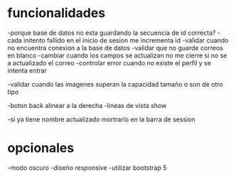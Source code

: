 # funcionalidades

-porque base de datos no esta guardando la secuencia de id correcta?
-cada initento fallido en el inicio de sesion me incrementa id 
-validar cuando no encuentra conexion a la base de datos
-validar que no guarde correos en blanco
-cambiar cuando los campos se actualizan no me cierre si no se a actualizado el correo
-controlar error cuando no existe el perfil y se intenta entrar

-validar cuando las imagenes superan la capacidad tamaño o son de otro tipo

-boton back alinear a la derecha
-lineas de vista show

-si ya tiene nombre actualizado mortrarlo en la barra de session


# opcionales

-modo oscuro
-diseño responsive
-utilizar bootstrap 5

